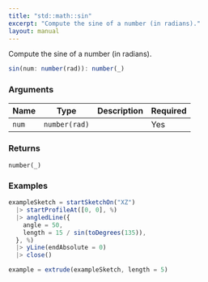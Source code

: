 ```yaml
---
title: "std::math::sin"
excerpt: "Compute the sine of a number (in radians)."
layout: manual
---
```


Compute the sine of a number (in radians).



```js
sin(num: number(rad)): number(_)
```


### Arguments

| Name | Type | Description | Required |
|----------|------|-------------|----------|
| `num` | `number(rad)` |  | Yes |

### Returns

`number(_)`


### Examples

```js
exampleSketch = startSketchOn("XZ")
  |> startProfileAt([0, 0], %)
  |> angledLine({
    angle = 50,
    length = 15 / sin(toDegrees(135)),
  }, %)
  |> yLine(endAbsolute = 0)
  |> close()

example = extrude(exampleSketch, length = 5)
```



